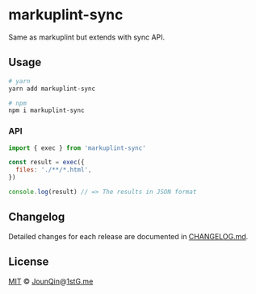# markuplint-sync

Same as markuplint but extends with sync API.

## Usage

```sh
# yarn
yarn add markuplint-sync

# npm
npm i markuplint-sync
```

### API

```js
import { exec } from 'markuplint-sync'

const result = exec({
  files: './**/*.html',
})

console.log(result) // => The results in JSON format
```

## Changelog

Detailed changes for each release are documented in [CHANGELOG.md](./CHANGELOG.md).

## License

[MIT][] © [JounQin][]@[1stG.me][]

[1stg.me]: https://www.1stg.me
[jounqin]: https://GitHub.com/JounQin
[mit]: http://opensource.org/licenses/MIT
